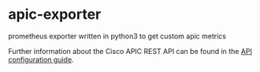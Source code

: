 # apic-exporter
prometheus exporter written in python3 to get custom apic metrics

Further information about the Cisco APIC REST API can be found in the [API configuration guide](https://www.cisco.com/c/en/us/td/docs/switches/datacenter/aci/apic/sw/2-x/rest_cfg/2_1_x/b_Cisco_APIC_REST_API_Configuration_Guide/b_Cisco_APIC_REST_API_Configuration_Guide_chapter_01.html).

